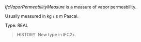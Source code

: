 ﻿_IfcVaporPermeabilityMeasure_ is a measure of vapor permeability.

Usually measured in kg / s m Pascal.

Type: REAL

> HISTORY&nbsp; New type in IFC2x.